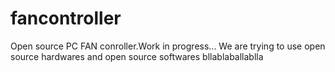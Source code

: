 # fancontroller
Open source PC FAN conroller.Work in progress...
We are trying to use open source hardwares and open source softwares
bllablaballablla
